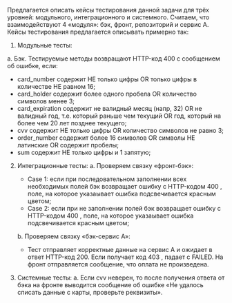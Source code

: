 Предлагается описать кейсы тестирования данной задачи для трёх уровней:
модульного, интеграционного и системного. Считаем, что взаимодействуют
4 «модуля»: бэк, фронт, репозиторий и сервис A.
Кейсы тестирования предлагается описывать примерно так:

1. Модульные тесты:

a. Бэк. Тестируемые методы возвращают HTTP-код 400 с сообщением об ошибке, если:
 - card_number содержит НЕ только цифры OR только цифры в количестве НЕ равном 16;
 - card_holder содержит более одного пробела OR количество символов менее 3;
 - card_expiration содержит не валидный месяц (напр, 32) OR не валидный год, т.е. который раньше чем текущий OR год, который на более чем 20 лет позднее текущего;
 - cvv содержит НЕ только цифры OR количество символов не равно 3;
 - order_number содержит более 16 символов OR символы НЕ латинские OR содержит пробелы;
 - sum содержит НЕ только цифры и 1 запятую;

2. Интеграционные тесты:
   a. Проверяем связку «фронт-бэк»:
   - Case 1: если при последовательном заполнении всех необходимых полей бэк возвращает ошибку с HTTP-кодом 400 , поле, на которое указаывает ошибка подсвечивается красным цветом; 
   - Case 2: если при не заполнении полей бэк возвращает ошибку с HTTP-кодом 400 , поле, на которое указаывает ошибка подсвечивается красным цветом;
   
   b. Проверяем связку «бэк-сервис А»:
   - Тест отправляет корректные данные на сервис А и ожидает в ответ HTTP-код 200. Если получает код 403 , падает с FAILED. На фронт отправляется сообщение, что оплата не произведена. 
3. Системные тесты:
   a. Если cvv неверен, то после получения ответа от бэка на фронте
   выводится сообщение об ошибке «Не удалось списать данные с
   карты, проверьте реквизиты».